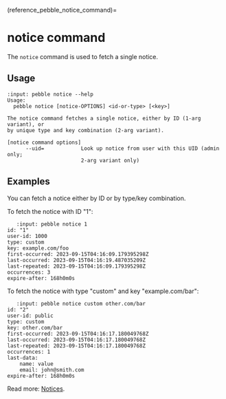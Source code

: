 (reference_pebble_notice_command)=
# notice command

The `notice` command is used to fetch a single notice.

## Usage

<!-- START AUTOMATED OUTPUT -->
```{terminal}
:input: pebble notice --help
Usage:
  pebble notice [notice-OPTIONS] <id-or-type> [<key>]

The notice command fetches a single notice, either by ID (1-arg variant), or
by unique type and key combination (2-arg variant).

[notice command options]
      --uid=            Look up notice from user with this UID (admin only;
                        2-arg variant only)
```
<!-- END AUTOMATED OUTPUT -->

## Examples

You can fetch a notice either by ID or by type/key combination.

 To fetch the notice with ID "1":

```{terminal}
   :input: pebble notice 1
id: "1"
user-id: 1000
type: custom
key: example.com/foo
first-occurred: 2023-09-15T04:16:09.179395298Z
last-occurred: 2023-09-15T04:16:19.487035209Z
last-repeated: 2023-09-15T04:16:09.179395298Z
occurrences: 3
expire-after: 168h0m0s
```

To fetch the notice with type "custom" and key "example.com<span></span>/bar":

```{terminal}
   :input: pebble notice custom other.com/bar
id: "2"
user-id: public
type: custom
key: other.com/bar
first-occurred: 2023-09-15T04:16:17.180049768Z
last-occurred: 2023-09-15T04:16:17.180049768Z
last-repeated: 2023-09-15T04:16:17.180049768Z
occurrences: 1
last-data:
    name: value
    email: john@smith.com
expire-after: 168h0m0s
```

Read more: [Notices](../notices.md).

